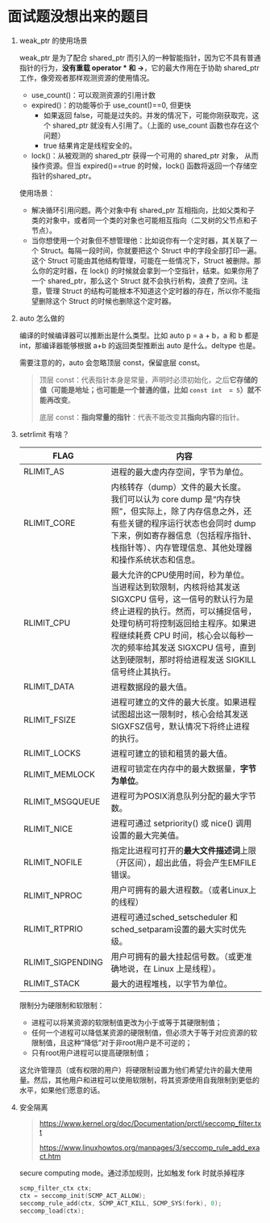 # 面试题没想出来的题目

1. weak_ptr 的使用场景

   weak_ptr 是为了配合 shared_ptr 而引入的一种智能指针，因为它不具有普通指针的行为，**没有重载 operator * 和 ->**，它的最大作用在于协助 shared_ptr 工作，像旁观者那样观测资源的使用情况。

   + use_count()：可以观测资源的引用计数
   + expired()：的功能等价于 use_count()==0, 但更快
     + 如果返回 false，可能是过失的。并发的情况下，可能你刚获取完，这个 shared_ptr 就没有人引用了。（上面的 use_count 函数也存在这个问题）
     + true 结果肯定是线程安全的。
   + lock()：从被观测的 shared_ptr 获得一个可用的 shared_ptr 对象， 从而操作资源。但当 expired()==true 的时候，lock() 函数将返回一个存储空指针的shared_ptr。

   使用场景：

   + 解决循环引用问题。两个对象中有 shared_ptr 互相指向，比如父类和子类的对象中，或者同一个类的对象也可能相互指向（二叉树的父节点和子节点）。
   + 当你想使用一个对象但不想管理他：比如说你有一个定时器，其关联了一个 Struct。每隔一段时间，你就要把这个 Struct 中的字段全部打印一遍。这个 Struct 可能由其他结构管理，可能在一些情况下，Struct 被删除。那么你的定时器，在 lock() 的时候就会拿到一个空指针，结束。如果你用了一个 shared_ptr，那么这个 Struct 就不会执行析构，浪费了空间。注意，管理 Struct 的结构可能根本不知道这个定时器的存在，所以你不能指望删除这个 Struct 的时候也删除这个定时器。

2. auto 怎么做的

   编译的时候编译器可以推断出是什么类型。比如 auto p = a + b，a 和 b 都是 int，那编译器能够根据 a+b 的返回类型推断出 auto 是什么。deltype 也是。

   需要注意的的，auto 会忽略顶层 const，保留底层 const。

   > 顶层 const：代表指针本身是常量，声明时必须初始化，之后**它存储的值（可能是地址；也可能是一个普通的值，比如 `const int  = 5`）就不能再改变**。
   >
   > 底层 const：**指向常量的指针**：代表不能改变其**指向内容**的指针。

3. setrlimit 有啥？

   | FLAG              | 内容                                                         |
   | ----------------- | ------------------------------------------------------------ |
   | RLIMIT_AS         | 进程的最大虚内存空间，字节为单位。                           |
   | RLIMIT_CORE       | 内核转存（dump）文件的最大长度。<br>我们可以认为 core dump 是“内存快照”，但实际上，除了内存信息之外，还有些关键的程序运行状态也会同时 dump 下来，例如寄存器信息（包括程序指针、栈指针等）、内存管理信息、其他处理器和操作系统状态和信息。 |
   | RLIMIT_CPU        | 最大允许的CPU使用时间，秒为单位。<br>当进程达到软限制，内核将给其发送 SIGXCPU 信号，这一信号的默认行为是终止进程的执行。然而，可以捕捉信号，处理句柄可将控制返回给主程序。如果进程继续耗费 CPU 时间，核心会以每秒一次的频率给其发送 SIGXCPU 信号，直到达到硬限制，那时将给进程发送 SIGKILL 信号终止其执行。 |
   | RLIMIT_DATA       | 进程数据段的最大值。                                         |
   | RLIMIT_FSIZE      | 进程可建立的文件的最大长度。如果进程试图超出这一限制时，核心会给其发送SIGXFSZ信号，默认情况下将终止进程的执行。 |
   | RLIMIT_LOCKS      | 进程可建立的锁和租赁的最大值。                               |
   | RLIMIT_MEMLOCK    | 进程可锁定在内存中的最大数据量，**字节为单位**。             |
   | RLIMIT_MSGQUEUE   | 进程可为POSIX消息队列分配的最大字节数。                      |
   | RLIMIT_NICE       | 进程可通过 setpriority() 或 nice() 调用设置的最大完美值。    |
   | RLIMIT_NOFILE     | 指定比进程可打开的**最大文件描述词**上限（开区间），超出此值，将会产生EMFILE错误。 |
   | RLIMIT_NPROC      | 用户可拥有的最大进程数。（或者Linux上的线程）                |
   | RLIMIT_RTPRIO     | 进程可通过sched_setscheduler 和 sched_setparam设置的最大实时优先级。 |
   | RLIMIT_SIGPENDING | 用户可拥有的最大挂起信号数。（或更准确地说，在 Linux 上是线程）。 |
   | RLIMIT_STACK      | 最大的进程堆栈，以字节为单位。                               |

   限制分为硬限制和软限制：

   + 进程可以将某资源的软限制值更改为小于或等于其硬限制值；
   + 任何一个进程可以降低某资源的硬限制值，但必须大于等于对应资源的软限制值，且这种“降低”对于非root用户是不可逆的；
   + 只有root用户进程可以提高硬限制值；

   这允许管理员（或有权限的用户）将硬限制设置为他们希望允许的最大使用量。然后，其他用户和进程可以使用软限制，将其资源使用自我限制到更低的水平，如果他们愿意的话。

4. 安全隔离

   > https://www.kernel.org/doc/Documentation/prctl/seccomp_filter.txt
   >
   > https://www.linuxhowtos.org/manpages/3/seccomp_rule_add_exact.htm

   secure computing mode。通过添加规则，比如触发 fork 时就杀掉程序

   ```c++
   scmp_filter_ctx ctx;
   ctx = seccomp_init(SCMP_ACT_ALLOW); 
   seccomp_rule_add(ctx, SCMP_ACT_KILL, SCMP_SYS(fork), 0); 
   seccomp_load(ctx);
   ```

   

   